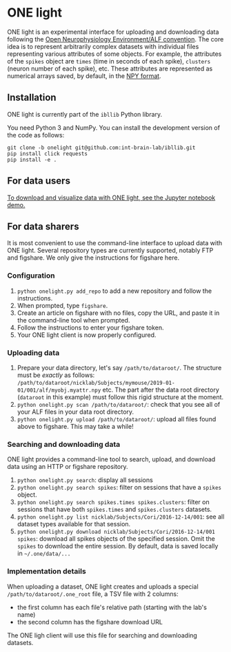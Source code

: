 # ONE light

ONE light is an experimental interface for uploading and downloading data following the [Open Neurophysiology Environment/ALF convention](https://docs.internationalbrainlab.org/en/latest/04_reference.html). The core idea is to represent arbitrarily complex datasets with individual files representing various attributes of some objects. For example, the attributes of the `spikes` object are `times` (time in seconds of each spike), `clusters` (neuron number of each spike), etc. These attributes are represented as numerical arrays saved, by default, in the [NPY format](https://numpy.org/devdocs/reference/generated/numpy.lib.format.html).


## Installation

ONE light is currently part of the `ibllib` Python library.

You need Python 3 and NumPy. You can install the development version of the code as follows:

```
git clone -b onelight git@github.com:int-brain-lab/ibllib.git
pip install click requests
pip install -e .
```

## For data users


[To download and visualize data with ONE light, see the Jupyter notebook demo.](../examples/oneibl/test_onelight.ipynb)


## For data sharers

It is most convenient to use the command-line interface to upload data with ONE light. Several repository types are currently supported, notably FTP and figshare. We only give the instructions for figshare here.


### Configuration

1. `python onelight.py add_repo` to add a new repository and follow the instructions.
2. When prompted, type `figshare`.
3. Create an article on figshare with no files, copy the URL, and paste it in the command-line tool when prompted.
4. Follow the instructions to enter your figshare token.
5. Your ONE light client is now properly configured.


### Uploading data

1. Prepare your data directory, let's say `/path/to/dataroot/`. The structure must be *exactly* as follows: `/path/to/dataroot/nicklab/Subjects/mymouse/2019-01-01/001/alf/myobj.myattr.npy` etc. The part after the data root directory (`dataroot` in this example) must follow this rigid structure at the moment.
2. `python onelight.py scan /path/to/dataroot/`: check that you see all of your ALF files in your data root directory.
3. `python onelight.py upload /path/to/dataroot/`: upload all files found above to figshare. This may take a while!

### Searching and downloading data

ONE light provides a command-line tool to search, upload, and download data using an HTTP or figshare repository.

1. `python onelight.py search`: display all sessions
2. `python onelight.py search spikes`: filter on sessions that have a `spikes` object.
3. `python onelight.py search spikes.times spikes.clusters`: filter on sessions that have both `spikes.times` and `spikes.clusters` datasets.
4. `python onelight.py list nicklab/Subjects/Cori/2016-12-14/001`: see all dataset types available for that session.
5. `python onelight.py download nicklab/Subjects/Cori/2016-12-14/001 spikes`: download all spikes objects of the specified session. Omit the `spikes` to download the entire session. By default, data is saved locally in `~/.one/data/...`


### Implementation details

When uploading a dataset, ONE light creates and uploads a special `/path/to/dataroot/.one_root` file, a TSV file with 2 columns:

- the first column has each file's relative path (starting with the lab's name)
- the second column has the figshare download URL

The ONE ligh client will use this file for searching and downloading datasets.
